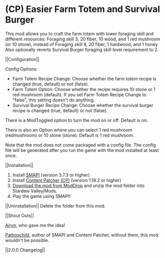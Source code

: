 # (CP) Easier Farm Totem and Survival Burger 
This mod allows you to craft the farm totem with lower foraging skill and different resources:
Foraging skill 3, 20 fiber, 10 wood, and 1 red mushroom (or 10 stone), instead of Foraging skill 8, 20 fiber, 1 hardwood, and 1 honey
 Also optionally reverts Survival Burger foraging skill level requirement to 2.


||Configuration||

Config Options:
* Farm Totem Recipe Change: Choose whether the farm totem recipe is changed (true, default) or not (false).
* Farm Totem Option: Choose whether the recipe requires 10 stone or 1 red mushroom (default). If you set Farm Totem Recipe Change to "false", this setting doesn't do anything.
* Survival Burger Recipe Change: Choose whether the survival burger recipe is changed (true, default) or not (false).

There is a ModToggled option to turn the mod on or off. Default is on.

There is also an Option where you can select 1 red mushroom (redmushroom) or 10 stone (stone). Default is 1 red mushroom.

Note that the mod does not come packaged with a config file. The config file will be generated after you run the game with the mod installed at least once. 


||Installation||
1. Install <a href="https://smapi.io/">SMAPI</a> (version 3.7.3 or higher)
2. Install <a href="https://www.nexusmods.com/stardewvalley/mods/1915">Content Patcher (CP)</a> (version 1.19.2 or higher)
3. <a href="https://www.moddrop.com/stardew-valley/mods/1033033-easier-farm-totem">Download the mod from ModDrop</a> and unzip the mod folder into Stardew Valley/Mods.
4. Play the game using SMAPI!


||Uninstallation||
Delete the folder from this mod.


||Shout Outs||

<a href="https://www.moddrop.com/stardew-valley/profile/182160/mods">Airyn</a>, who gave me the idea!

<a href="https://www.nexusmods.com/stardewvalley/users/1552317?tab=user+files">Pathoschild</a>, author of SMAPI and Content Patcher, without them, this mod wouldn't be possible.

||2.0.0 Changelog||
